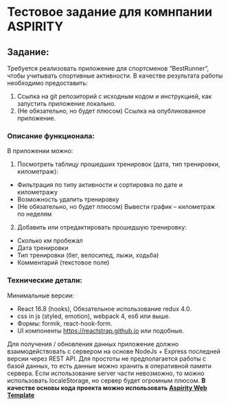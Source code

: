 # Тестовое задание для комнпании ASPIRITY

## Задание:

Требуется реализовать приложение для спортсменов “BestRunner”, чтобы учитывать спортивные активности. В качестве результата работы необходимо предоставить:
1. Ссылка на git репозиторий с исходным кодом и инструкцией, как запустить приложение локально.
2. (Не обязательно, но будет плюсом) Ссылка на опубликованное приложение.

### Описание функционала:
В приложении можно:
1. Посмотреть таблицу прошедших тренировок (дата, тип тренировки, километраж):
  * Фильтрация по типу активности и сортировка по дате и километражу
  * Возможность удалить тренировку
  * (Не обязательно, но будет плюсом) Вывести график – километраж по неделям
2. Добавить или отредактировать прошедшую тренировку: 
  * Сколько км пробежал
  * Дата тренировки
  * Тип тренировки (бег, велосипед, лыжи, ходьба)
  * Комментарий (текстовое поле)

### Технические детали: 
Минимальные версии:
* React 16.8 (hooks), Обязательное использование  redux 4.0.
* css in js (styled, emotion), webpack 4, es6 или выше.
* Формы: formik, react-hook-form.
* UI компоненты https://reactstrap.github.io или подобные.

Для получения / обновления данных приложение должно взаимодействовать с сервером на основе NodeJs + Express последней версии через REST API. Для простоты не предполагается работы с базой данных, то есть данные можно хранить в оперативной памяти сервера. Если использование server части невозможно, то можно использовать localeStorage, но сервер будет огромным плюсом.
**В качестве основы кода проекта можно использовать [Aspirity Web Template](http://get-awt.int.aspirity.com/4086af31-0db6-40d2-8cf3-0b10739c0844)**
